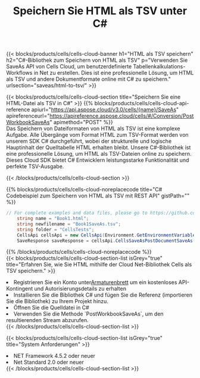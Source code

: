 ﻿---
title:  Speichern Sie HTML als TSV unter C#
description:  Verwendung des Aspose.Cells Cloud SDK für C# zum Speichern der Datei im HTML-Format als TSV-Formatdatei.
kwords: Excel, Save HTML as TSV, REST, C#
howto: How to save HTML as TSV using Aspose.Cells Cloud C# library.
---
{{< blocks/products/cells/cells-cloud-banner h1="HTML als TSV speichern" h2="C#-Bibliothek zum Speichern von HTML als TSV" p="Verwenden Sie SaveAs API von Cells Cloud, um benutzerdefinierte Tabellenkalkulations-Workflows in Net zu erstellen. Dies ist eine professionelle Lösung, um HTML als TSV und andere Dokumentformate online mit C# zu speichern." urlsection="saveas/html-to-tsv/" >}}

{{< blocks/products/cells/cells-cloud-section title="Speichern Sie eine HTML-Datei als TSV in C#" >}}
{{% blocks/products/cells/cells-cloud-api-reference apiurl="https://api.aspose.cloud/v3.0/cells/{name}/SaveAs" apireferenceurl="https://apireference.aspose.cloud/cells/#/Conversion/PostWorkbookSaveAs" apimethod="POST" %}}
<br/>
Das Speichern von Dateiformaten von HTML als TSV ist eine komplexe Aufgabe. Alle Übergänge vom Format HTML zum TSV-Format werden von unserem SDK C# durchgeführt, wobei der strukturelle und logische Hauptinhalt der Quelltabelle HTML erhalten bleibt. Unsere C#-Bibliothek ist eine professionelle Lösung, um HTML als TSV-Dateien online zu speichern. Dieses Cloud SDK bietet C# Entwicklern leistungsstarke Funktionalität und perfekte TSV-Ausgabe.

{{< /blocks/products/cells/cells-cloud-section >}}

{{% blocks/products/cells/cells-cloud-noreplacecode title="C# Codebeispiel zum Speichern von HTML als TSV mit REST API" gistPath="" %}}
  
```cs
// For complete examples and data files, please go to https://github.com/aspose-cells-cloud/aspose-cells-cloud-dotnet/
    string name = "Book1.html";
    string newfilename = "Book1SaveAs.tsv";
    string folder = "CellsTests";
    CellsApi cellsApi = new CellsApi(Environment.GetEnvironmentVariable("ProductClientId"), Environment.GetEnvironmentVariable("ProductClientSecret"));
    SaveResponse saveResponse = cellsApi.CellsSaveAsPostDocumentSaveAs(name, null, newfilename, null,null,folder);
```
  
{{% /blocks/products/cells/cells-cloud-noreplacecode %}}
<br/>
{{< blocks/products/cells/cells-cloud-section-list isGrey="true" title="Erfahren Sie, wie Sie HTML mithilfe der Cloud Net-Bibliothek Cells als TSV speichern." >}}
<li> Registrieren Sie ein Konto unter<a href="https://dashboard.aspose.cloud/">Armaturenbrett</a> um ein kostenloses API-Kontingent und Autorisierungsdetails zu erhalten</li>
<li>Installieren Sie die Bibliothek C# und fügen Sie die Referenz (importieren Sie die Bibliothek) zu Ihrem Projekt hinzu.</li>
<li>Öffnen Sie die Quelldatei in C#</li>
<li>Verwenden Sie die Methode `PostWorkbookSaveAs`, um den resultierenden Stream abzurufen.</li>
{{< /blocks/products/cells/cells-cloud-section-list >}}

{{< blocks/products/cells/cells-cloud-section-list isGrey="true" title="System Anforderungen" >}}
<li>NET Framework 4.5.2 oder neuer</li>
<li>Net Standard 2.0 oder neuer</li>
{{< /blocks/products/cells/cells-cloud-section-list >}}
